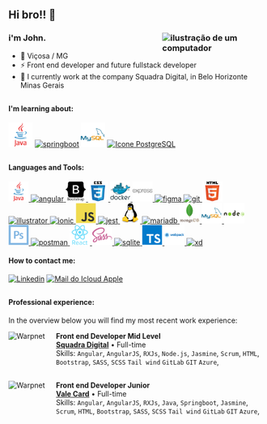 <link rel="stylesheet" href="https://cdn.jsdelivr.net/gh/devicons/devicon@v2.15.1/devicon.min.css">

## Hi bro!! 👋
### i'm John. <img src="https://raw.githubusercontent.com/MicaelliMedeiros/micaellimedeiros/master/image/computer-illustration.png" alt="ilustração de um computador" min-width="200px" max-width="200px" width="200px" align="right">

- 🔰 Viçosa / MG
- ⚡ Front end developer and future fullstack developer 
- 🏦 I currently work at the company Squadra Digital, in Belo Horizonte Minas Gerais

##

#### I'm learning about:
[<img height="48px" width="48px" alt="java" src="https://raw.githubusercontent.com/devicons/devicon/master/icons/java/java-original-wordmark.svg"/>](https://www.java.com/pt-BR/)
[<img height="48px" width="80px" alt="springboot" src="https://miro.medium.com/v2/resize:fit:700/0*R60lnmJl4hanOBaJ.png"/>](https://spring.io/projects/spring-boot/)
[<img height="48px" width="48px" alt="Icone Java Script" src="https://raw.githubusercontent.com/devicons/devicon/master/icons/mysql/mysql-original-wordmark.svg"/>](https://www.mysql.com/)
[<img height="48px" width="48px" alt="Icone PostgreSQL" src="https://cdn.icon-icons.com/icons2/2415/PNG/512/postgresql_original_wordmark_logo_icon_146392.png"/>](https://www.postgresql.org)

##
#### Languages and Tools:
<p align="left"><a href="https://www.java.com/pt-BR" target="_blank"> <img src="https://raw.githubusercontent.com/devicons/devicon/master/icons/java/java-original-wordmark.svg" alt="angular" width="40" height="40"/> </a>  <a href="https://www.java.com/pt-BR/" target="_blank"> <a href="https://angular.io" target="_blank"> <img src="https://angular.io/assets/images/logos/angular/angular.svg" alt="angular" width="40" height="40"/> </a>  <a href="https://getbootstrap.com" target="_blank"> <img src="https://raw.githubusercontent.com/devicons/devicon/master/icons/bootstrap/bootstrap-plain-wordmark.svg" alt="bootstrap" width="40" height="40"/> </a> <a href="https://www.w3schools.com/css/" target="_blank"> <img src="https://raw.githubusercontent.com/devicons/devicon/master/icons/css3/css3-original-wordmark.svg" alt="css3" width="40" height="40"/> </a> <a href="https://www.docker.com/" target="_blank"> <img src="https://raw.githubusercontent.com/devicons/devicon/master/icons/docker/docker-original-wordmark.svg" alt="docker" width="40" height="40"/> </a> <a href="https://expressjs.com" target="_blank"> <img src="https://raw.githubusercontent.com/devicons/devicon/master/icons/express/express-original-wordmark.svg" alt="express" width="40" height="40"/> </a> <a href="https://www.figma.com/" target="_blank"> <img src="https://www.vectorlogo.zone/logos/figma/figma-icon.svg" alt="figma" width="40" height="40"/> </a> <a href="https://git-scm.com/" target="_blank"> <img src="https://www.vectorlogo.zone/logos/git-scm/git-scm-icon.svg" alt="git" width="40" height="40"/> </a> <a href="https://www.w3.org/html/" target="_blank"> <img src="https://raw.githubusercontent.com/devicons/devicon/master/icons/html5/html5-original-wordmark.svg" alt="html5" width="40" height="40"/> </a> <a href="https://www.adobe.com/in/products/illustrator.html" target="_blank"> <img src="https://www.vectorlogo.zone/logos/adobe_illustrator/adobe_illustrator-icon.svg" alt="illustrator" width="40" height="40"/> </a> <a href="https://ionicframework.com" target="_blank"> <img src="https://upload.wikimedia.org/wikipedia/commons/d/d1/Ionic_Logo.svg" alt="ionic" width="40" height="40"/> </a> <a href="https://developer.mozilla.org/en-US/docs/Web/JavaScript" target="_blank"> <img src="https://raw.githubusercontent.com/devicons/devicon/master/icons/javascript/javascript-original.svg" alt="javascript" width="40" height="40"/> </a> <a href="https://jestjs.io" target="_blank"> <img src="https://www.vectorlogo.zone/logos/jestjsio/jestjsio-icon.svg" alt="jest" width="40" height="40"/> </a> <a href="https://www.linux.org/" target="_blank"> <img src="https://raw.githubusercontent.com/devicons/devicon/master/icons/linux/linux-original.svg" alt="linux" width="40" height="40"/> </a> <a href="https://mariadb.org/" target="_blank"> <img src="https://www.vectorlogo.zone/logos/mariadb/mariadb-icon.svg" alt="mariadb" width="40" height="40"/> </a> <a href="https://www.mongodb.com/" target="_blank"> <img src="https://raw.githubusercontent.com/devicons/devicon/master/icons/mongodb/mongodb-original-wordmark.svg" alt="mongodb" width="40" height="40"/> </a> <a href="https://www.mysql.com/" target="_blank"> <img src="https://raw.githubusercontent.com/devicons/devicon/master/icons/mysql/mysql-original-wordmark.svg" alt="mysql" width="40" height="40"/> </a> <a href="https://nodejs.org" target="_blank"> <img src="https://raw.githubusercontent.com/devicons/devicon/master/icons/nodejs/nodejs-original-wordmark.svg" alt="nodejs" width="40" height="40"/> </a> <a href="https://www.photoshop.com/en" target="_blank"> <img src="https://raw.githubusercontent.com/devicons/devicon/master/icons/photoshop/photoshop-line.svg" alt="photoshop" width="40" height="40"/> </a> <a href="https://postman.com" target="_blank"> <img src="https://www.vectorlogo.zone/logos/getpostman/getpostman-icon.svg" alt="postman" width="40" height="40"/> </a> <a href="https://reactjs.org/" target="_blank"> <img src="https://raw.githubusercontent.com/devicons/devicon/master/icons/react/react-original-wordmark.svg" alt="react" width="40" height="40"/> </a> <a href="https://sass-lang.com" target="_blank"> <img src="https://raw.githubusercontent.com/devicons/devicon/master/icons/sass/sass-original.svg" alt="sass" width="40" height="40"/> </a> <a href="https://www.sqlite.org/" target="_blank"> <img src="https://www.vectorlogo.zone/logos/sqlite/sqlite-icon.svg" alt="sqlite" width="40" height="40"/> </a> <a href="https://www.typescriptlang.org/" target="_blank"> <img src="https://raw.githubusercontent.com/devicons/devicon/master/icons/typescript/typescript-original.svg" alt="typescript" width="40" height="40"/> </a> <a href="https://webpack.js.org" target="_blank"> <img src="https://raw.githubusercontent.com/devicons/devicon/d00d0969292a6569d45b06d3f350f463a0107b0d/icons/webpack/webpack-original-wordmark.svg" alt="webpack" width="40" height="40"/> </a> <a href="https://www.adobe.com/products/xd.html" target="_blank"> <img src="https://cdn.worldvectorlogo.com/logos/adobe-xd.svg" alt="xd" width="40" height="40"/> </a> </p>

#### How to contact me:
[<img alt="Linkedin" src="https://img.shields.io/badge/-linkedin-%230077B5?style=for-the-badge&logo=linkedin&logoColor=white"/>](https://www.linkedin.com/in/jhonathan-peres/)
[<img alt="Mail do Icloud Apple" src="https://img.shields.io/badge/mail-FFFFFF?style=for-the-badge&logo=apple&logoColor=black"/>](mailto:dotyomusic@gmail.com)

##

#### Professional experience:
In the overview below you will find my most recent work experience:

[<img align="left" height="94px" width="94px" alt="Warpnet" src="https://play-lh.googleusercontent.com/U3raDfjIVR6N7XoZaIKZxHHt6u6kTUyDAcyyAelMnrnuPLtUN-Mznpo2xXWREQAXf38"/>](https://www.squadra.com.br/)
**Front end Developer Mid Level** \
[**Squadra Digital**](https://www.squadra.com.br/) • Full-time \
Skills: `Angular`, `AngularJS`, `RXJs`, `Node.js`, `Jasmine`, `Scrum`, `HTML`, `Bootstrap`, `SASS`, `SCSS` `Tail wind` `GitLab` `GIT` `Azure`, 
<br/> 

##

[<img align="left" height="94px" width="94px" alt="Warpnet" src="https://yt3.googleusercontent.com/imvRQVsNKJqLaGbB5zgvByAR5tRtJbTOUwSFgIvtzae1LvmfIT7LRqrlqNJB87IomvnrdxgyzQ=s900-c-k-c0x00ffffff-no-rj"/>](https://www.valecard.com.br/)
**Front end Developer Junior** \
[**Vale Card**](https://www.valecard.com.br/) • Full-time \
Skills: `Angular`, `AngularJS`, `RXJs`, `Java`, `Springboot`, `Jasmine`, `Scrum`, `HTML`, `Bootstrap`, `SASS`, `SCSS` `Tail wind` `GitLab` `GIT` `Azure`, 
<br/> 

##




